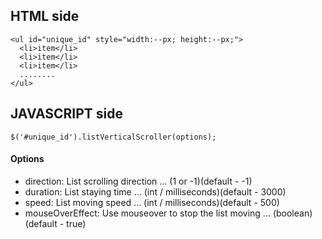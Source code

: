 ## HTML side

	<ul id="unique_id" style="width:--px; height:--px;">
	  <li>item</li>
	  <li>item</li>
	  <li>item</li>
	  ........
	</ul>

## JAVASCRIPT side

	$('#unique_id').listVerticalScroller(options);

#### Options

* direction: List scrolling direction ... (1 or -1)(default - -1)
* duration: List staying time ... (int / milliseconds)(default - 3000)
* speed: List moving speed ... (int / milliseconds)(default - 500)
* mouseOverEffect: Use mouseover to stop the list moving ... (boolean)(default - true)

